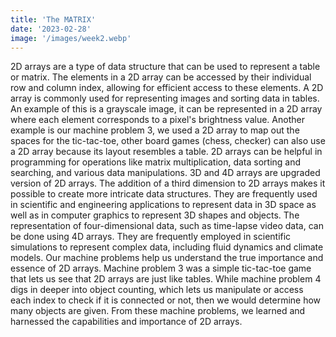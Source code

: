 ```yaml
---
title: 'The MATRIX'
date: '2023-02-28'
image: '/images/week2.webp'
---
```

2D arrays are a type of data structure that can be used to represent a table or matrix. The elements in a 2D array can be accessed by their individual row and column index, allowing for efficient access to these elements.
A 2D array is commonly used for representing images and sorting data in tables. An example of this is a grayscale image, it can be represented in a 2D array where each element corresponds to a pixel's brightness value.  Another example is our machine problem 3, we used a 2D array to map out the spaces for the tic-tac-toe, other board games (chess, checker) can also use a 2D array because its layout resembles a table. 2D arrays can be helpful in programming for operations like matrix multiplication, data sorting and searching, and various data manipulations.
3D and 4D arrays are upgraded version of 2D arrays. The addition of a third dimension to 2D arrays makes it possible to create more intricate data structures. They are frequently used in scientific and engineering applications to represent data in 3D space as well as in computer graphics to represent 3D shapes and objects. The representation of four-dimensional data, such as time-lapse video data, can be done using 4D arrays. They are frequently employed in scientific simulations to represent complex data, including fluid dynamics and climate models.
Our machine problems help us understand the true importance and essence of 2D arrays. Machine problem 3 was a simple tic-tac-toe game that lets us see that 2D arrays are just like tables. While machine problem 4 digs in deeper into object counting, which lets us manipulate or access each index to check if it is connected or not, then we would determine how many objects are given. From these machine problems, we learned and harnessed the capabilities and importance of 2D arrays.
